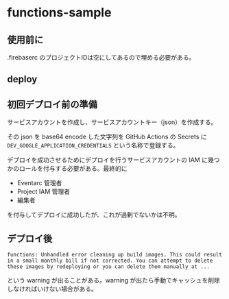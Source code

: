 # functions-sample

## 使用前に

.firebaserc のプロジェクトIDは空にしてあるので埋める必要がある。

## deploy

## 初回デプロイ前の準備
サービスアカウントを作成し、サービスアカウントキー（json）を作成する。

その json を base64 encode した文字列を GitHub Actions の Secrets に `DEV_GOOGLE_APPLICATION_CREDENTIALS` という名称で登録する。

デプロイを成功させるためにデプロイを行うサービスアカウントの IAM に幾つかのロールを付与する必要がある。最終的に

- Eventarc 管理者
- Project IAM 管理者
- 編集者

を付与してデプロイに成功したが、これが過剰でないかは不明。

## デプロイ後

```
functions: Unhandled error cleaning up build images. This could result in a small monthly bill if not corrected. You can attempt to delete these images by redeploying or you can delete them manually at ...
```

という warning が出ることがある。warning が出たら手動でキャッシュを削除しなければいけない場合がある。
